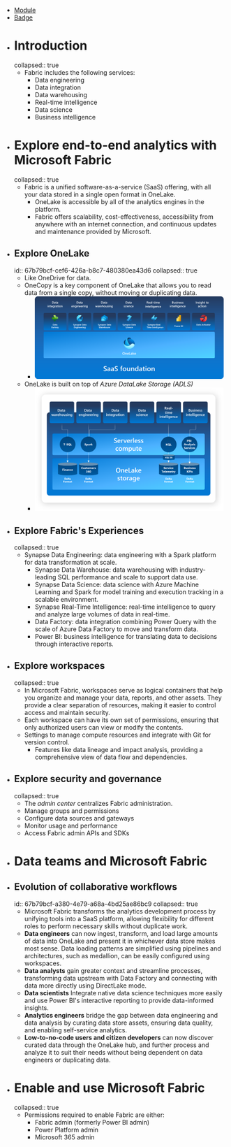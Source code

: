 - [Module](https://learn.microsoft.com/en-gb/training/modules/introduction-end-analytics-use-microsoft-fabric/)
- [Badge](https://learn.microsoft.com/api/achievements/share/en-gb/taniomi/UYL58KA3?sharingId=BF42B601A1EE754B)
- # Introduction
  collapsed:: true
	- Fabric includes the following services:
		- Data engineering
		- Data integration
		- Data warehousing
		- Real-time intelligence
		- Data science
		- Business intelligence
- # Explore end-to-end analytics with Microsoft Fabric
  collapsed:: true
	- Fabric is a unified software-as-a-service (SaaS) offering, with all your data stored in a single open format in OneLake.
		- OneLake is accessible by all of the analytics engines in the platform.
		- Fabric offers scalability, cost-effectiveness, accessibility from anywhere with an internet connection, and continuous updates and maintenance provided by Microsoft.
- ## Explore OneLake
  id:: 67b79bcf-cef6-426a-b8c7-480380ea43d6
  collapsed:: true
	- Like OneDrive for data.
	- OneCopy is a key component of OneLake that allows you to read data from a single copy, without moving or duplicating data.
		- ![image.png](../assets/fabric-introduction.png)
	- OneLake is built on top of *Azure DataLake Storage (ADLS)*
		- ![image.png](../assets/onelake-storage.png)
- ## Explore Fabric's Experiences
  collapsed:: true
	- Synapse Data Engineering: data engineering with a Spark platform for data transformation at scale.
		- Synapse Data Warehouse: data warehousing with industry-leading SQL performance and scale to support data use.
		- Synapse Data Science: data science with Azure Machine Learning and Spark for model training and execution tracking in a scalable environment.
		- Synapse Real-Time Intelligence: real-time intelligence to query and analyze large volumes of data in real-time.
		- Data Factory: data integration combining Power Query with the scale of Azure Data Factory to move and transform data.
		- Power BI: business intelligence for translating data to decisions through interactive reports.
- ## Explore workspaces
  collapsed:: true
	- In Microsoft Fabric, workspaces serve as logical containers that help you organize and manage your data, reports, and other assets. They provide a clear separation of resources, making it easier to control access and maintain security.
	- Each workspace can have its own set of permissions, ensuring that only authorized users can view or modify the contents.
	- Settings to manage compute resources and integrate with Git for version control.
		- Features like data lineage and impact analysis, providing a comprehensive view of data flow and dependencies.
- ## Explore security and governance
  collapsed:: true
	- The *admin center* centralizes Fabric administration.
	- Manage groups and permissions
	- Configure data sources and gateways
	- Monitor usage and performance
	- Access Fabric admin APIs and SDKs
- # Data teams and Microsoft Fabric
- ## Evolution of collaborative workflows
  id:: 67b79bcf-a380-4e79-a68a-4bd25ae86bc9
  collapsed:: true
	- Microsoft Fabric transforms the analytics development process by unifying tools into a SaaS platform, allowing flexibility for different roles to perform necessary skills without duplicate work.
	- **Data engineers** can now ingest, transform, and load large amounts of data into OneLake and present it in whichever data store makes most sense. Data loading patterns are simplified using pipelines and architectures, such as medallion, can be easily configured using workspaces.
	- **Data analysts** gain greater context and streamline processes, transforming data upstream with Data Factory and connecting with data more directly using DirectLake mode.
	- **Data scientists** Integrate native data science techniques more easily and use Power BI's interactive reporting to provide data-informed insights.
	- **Analytics engineers** bridge the gap between data engineering and data analysis by curating data store assets, ensuring data quality, and enabling self-service analytics.
	- **Low-to-no-code users and citizen developers** can now discover curated data through the OneLake hub, and further process and analyze it to suit their needs without being dependent on data engineers or duplicating data.
- # Enable and use Microsoft Fabric
  collapsed:: true
	- Permissions required to enable Fabric are either:
		- Fabric admin (formerly Power BI admin)
		- Power Platform admin
		- Microsoft 365 admin